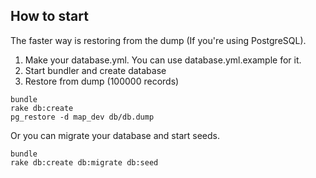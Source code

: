 ## How to start

The faster way is restoring from the dump (If you're using PostgreSQL).
1. Make your database.yml. You can use database.yml.example for it. 
2. Start bundler and create database
3. Restore from dump (100000 records)
  ```
  bundle
  rake db:create
  pg_restore -d map_dev db/db.dump
  ```

Or you can migrate your database and start seeds.
  ```
  bundle
  rake db:create db:migrate db:seed
  ```
